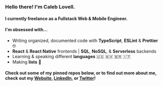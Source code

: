### Hello there! I'm Caleb Lovell.
#### I currently freelance as a Fullstack Web & Mobile Engineer.
#### I'm obsessed with...
- Writing organized, documented code with **TypeScript**, **ESLint** & **Prettier** 🤓
- **React** & **React Native** frontends | **SQL**, **NoSQL**, & **Serverless** backends 
- Learning & speaking different **languages** 🇺🇸 🇲🇽 🇧🇷 🇮🇹
- Making **lists** 📝
#### Check out some of my pinned repos below, or to find out more about me, check out my [Website](https://www.caleblovell.com/), [LinkedIn](https://www.linkedin.com/in/caleblovell/), or [Twitter](https://twitter.com/CalebLovell)!
